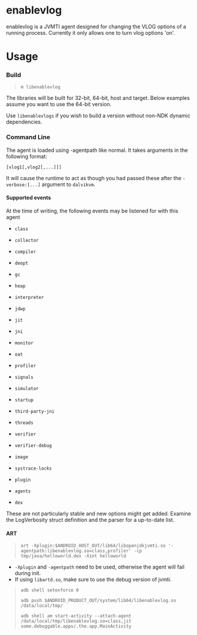 # enablevlog

enablevlog is a JVMTI agent designed for changing the VLOG options of a
running process. Currently it only allows one to turn vlog options 'on'.

# Usage
### Build
>    `m libenablevlog`

The libraries will be built for 32-bit, 64-bit, host and target. Below
examples assume you want to use the 64-bit version.

Use `libenablevlogs` if you wish to build a version without non-NDK dynamic
dependencies.

### Command Line

The agent is loaded using -agentpath like normal. It takes arguments in the
following format:

`[vlog1[,vlog2[,...]]]`

It will cause the runtime to act as though you had passed these after the
`-verbose:[...]` argument to `dalvikvm`.

#### Supported events

At the time of writing, the following events may be listened for with this agent

* `class`

* `collector`

* `compiler`

* `deopt`

* `gc`

* `heap`

* `interpreter`

* `jdwp`

* `jit`

* `jni`

* `monitor`

* `oat`

* `profiler`

* `signals`

* `simulator`

* `startup`

* `third-party-jni`

* `threads`

* `verifier`

* `verifier-debug`

* `image`

* `systrace-locks`

* `plugin`

* `agents`

* `dex`

These are not particularly stable and new options might get added. Examine
the LogVerbosity struct definition and the parser for a up-to-date list.

#### ART
>    `art -Xplugin:$ANDROID_HOST_OUT/lib64/libopenjdkjvmti.so '-agentpath:libenablevlog.so=class,profiler' -cp tmp/java/helloworld.dex -Xint helloworld`

* `-Xplugin` and `-agentpath` need to be used, otherwise the agent will fail during init.
* If using `libartd.so`, make sure to use the debug version of jvmti.

>    `adb shell setenforce 0`
>
>    `adb push $ANDROID_PRODUCT_OUT/system/lib64/libenablevlog.so /data/local/tmp/`
>
>    `adb shell am start-activity --attach-agent /data/local/tmp/libenablevlog.so=class,jit some.debuggable.apps/.the.app.MainActivity`
